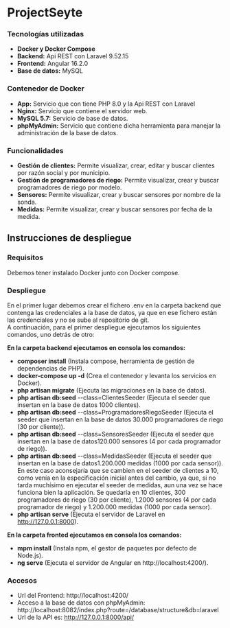 # ProjectSeyte
### Tecnologías utilizadas
-	**Docker y Docker Compose**
-	**Backend:** Api REST con Laravel 9.52.15
-	**Frontend:** Angular 16.2.0
-	**Base de datos:** MySQL
### Contenedor de Docker
-	**App:** Servicio que con tiene PHP 8.0 y la Api REST con Laravel
-	**Nginx:** Servicio que contiene el servidor web.
-	**MySQL 5.7:** Servicio de base de datos.
-	**phpMyAdmin:** Servicio que contiene dicha herramienta para manejar la administración de la base de datos.
### Funcionalidades
-	**Gestión de clientes:** Permite visualizar, crear, editar y buscar clientes por razón social y por municipio.
-	**Gestión de programadores de riego:** Permite visualizar, crear y buscar programadores de riego por modelo.
-	**Sensores:** Permite visualizar, crear y buscar sensores por nombre de la sonda.
-	**Medidas:** Permite visualizar, crear y buscar sensores por fecha de la medida.
## Instrucciones de despliegue
### Requisitos
Debemos tener instalado Docker junto con Docker compose.
### Despliegue
En el primer lugar debemos crear el fichero .env en la carpeta backend que contenga las credenciales a la base de datos, ya que en ese fichero están las credenciales y no se sube al repositorio de git.<br>
A continuación, para el primer despliegue ejecutamos los siguientes comandos, uno detrás de otro:<br>

**En la carpeta backend ejecutamos en consola los comandos:**

-	**composer install** (Instala compose, herramienta de gestión de dependencias de PHP).
-	**docker-compose up -d** (Crea el contenedor y levanta los servicios en Docker).
-	**php artisan migrate** (Ejecuta las migraciones en la base de datos).
-	**php artisan db:seed** --class=ClientesSeeder (Ejecuta el seeder que insertan en la base de datos 1000 clientes).
-	**php artisan db:seed** --class=ProgramadoresRiegoSeeder (Ejecuta el seeder que insertan en la base de datos 30.000 programadores de riego (30 por cliente)).
-	**php artisan db:seed** --class=SensoresSeeder (Ejecuta el seeder que insertan en la base de datos120.000 sensores (4 por cada programador de riego)).
-	**php artisan db:seed** --class=MedidasSeeder (Ejecuta el seeder que insertan en la base de datos1.200.000 medidas (1000 por cada sensor)).
En este caso aconsejaría que se cambien en el seeder de clientes a 10, como venía en la especificación inicial antes del cambio, ya que, si no tarda muchísimo en ejecutar el seeder de medidas, aun una vez se hace funciona bien la aplicación.
Se quedaría en 10 clientes, 300 programadores de riego (30 por cliente), 1.2000 sensores (4 por cada programador de riego) y 1.200.000 medidas (1000 por cada sensor).
-	**php artisan serve** (Ejecuta el servidor de Laravel en http://127.0.0.1:8000).<br>

**En la carpeta fronted ejecutamos en consola los comandos:**

-	**mpm install** (Instala npm, el gestor de paquetes por defecto de Node.js).
-	**ng serve** (Ejecuta el servidor de Angular en http://localhost:4200/).
### Accesos
-	Url del Frontend:
http://localhost:4200/
-	Acceso a la base de datos con phpMyAdmin:
http://localhost:8082/index.php?route=/database/structure&db=laravel
-	Url de la API es:
http://127.0.0.1:8000/api/
